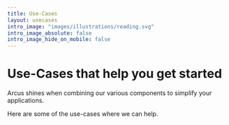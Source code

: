 ```yaml
---
title: Use-Cases
layout: usecases
intro_image: "images/illustrations/reading.svg"
intro_image_absolute: false
intro_image_hide_on_mobile: false
---
```


# Use-Cases that help you get started

Arcus shines when combining our various components to simplify your applications.

Here are some of the use-cases where we can help.
